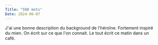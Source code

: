 ```yaml
---
Title: "508 mots"
Date: 2024-06-07
---
```


J'ai une bonne description du background de l'héroïne. Fortement inspiré du mien. On écrit sur ce que l'on connait. Le tout écrit ce matin dans un café.